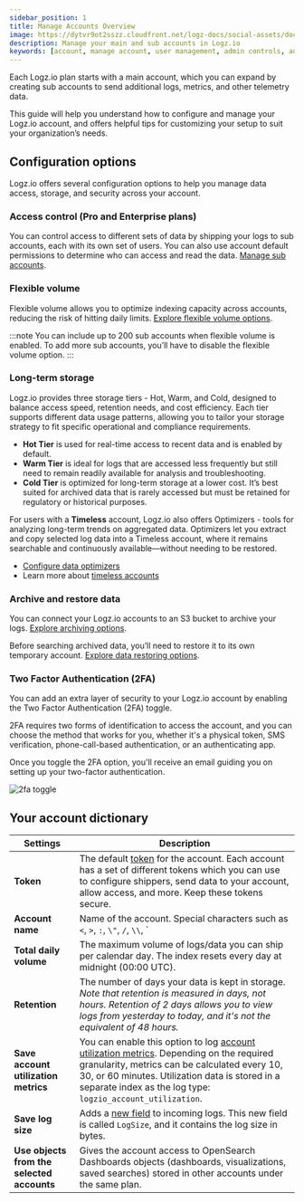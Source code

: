 ```yaml
---
sidebar_position: 1
title: Manage Accounts Overview
image: https://dytvr9ot2sszz.cloudfront.net/logz-docs/social-assets/docs-social.jpg
description: Manage your main and sub accounts in Logz.io
keywords: [account, manage account, user management, admin controls, admin, user permissions, permissions, access control]
---
```


Each Logz.io plan starts with a main account, which you can expand by creating sub accounts to send additional logs, metrics, and other telemetry data.

This guide will help you understand how to configure and manage your Logz.io account, and offers helpful tips for customizing your setup to suit your organization’s needs.



## Configuration options

Logz.io offers several configuration options to help you manage data access, storage, and security across your account.


### Access control (Pro and Enterprise plans)

You can control access to different sets of data by shipping your logs to sub accounts, each with its own set of users. You can also use account default permissions to determine who can access and read the data. [Manage sub accounts](https://docs.logz.io/docs/user-guide/admin/logzio-accounts/manage-the-main-account-and-sub-accounts/).

### Flexible volume

Flexible volume allows you to optimize indexing capacity across accounts, reducing the risk of hitting daily limits. [Explore flexible volume options](https://docs.logz.io/docs/user-guide/admin/logzio-accounts/flexible-volume/).


:::note
You can include up to 200 sub accounts when flexible volume is enabled. To add more sub accounts, you’ll have to disable the flexible volume option.
:::

### Long-term storage

Logz.io provides three storage tiers - Hot, Warm, and Cold, designed to balance access speed, retention needs, and cost efficiency. Each tier supports different data usage patterns, allowing you to tailor your storage strategy to fit specific operational and compliance requirements.

* **Hot Tier** is used for real-time access to recent data and is enabled by default.
* **Warm Tier** is ideal for logs that are accessed less frequently but still need to remain readily available for analysis and troubleshooting.
* **Cold Tier** is optimized for long-term storage at a lower cost. It’s best suited for archived data that is rarely accessed but must be retained for regulatory or historical purposes.

For users with a **Timeless** account, Logz.io also offers Optimizers - tools for analyzing long-term trends on aggregated data. Optimizers let you extract and copy selected log data into a Timeless account, where it remains searchable and continuously available—without needing to be restored.

* [Configure data optimizers](https://docs.logz.io/docs/user-guide/log-management/long-term-storage/configure-optimizers/) 
* Learn more about [timeless accounts](https://docs.logz.io/docs/user-guide/admin/logzio-accounts/manage-the-main-account-and-sub-accounts#timeless)

### Archive and restore data

You can connect your Logz.io accounts to an S3 bucket to archive your logs. [Explore archiving options](https://docs.logz.io/docs/user-guide/data-hub/archive-restore/archive-and-restore/).

Before searching archived data, you’ll need to restore it to its own temporary account. [Explore data restoring options](https://docs.logz.io/docs/user-guide/data-hub/archive-restore/restore-archived-logs/).

### Two Factor Authentication (2FA)

You can add an extra layer of security to your Logz.io account by enabling the Two Factor Authentication (2FA) toggle. 

2FA requires two forms of identification to access the account, and you can choose the method that works for you, whether it's a physical token, SMS verification, phone-call-based authentication, or an authenticating app.

Once you toggle the 2FA option, you'll receive an email guiding you on setting up your two-factor authentication.

![2fa toggle](https://dytvr9ot2sszz.cloudfront.net/logz-docs/accounts/2fa-toggle.png)


## Your account dictionary


| Settings | Description |
|---|---|
| **Token** | The default [token](https://docs.logz.io/docs/user-guide/admin/authentication-tokens/tokens/) for the account. Each account has a set of different tokens which you can use to configure shippers, send data to your account, allow access, and more. Keep these tokens secure. |
| **Account name** | Name of the account. Special characters such as `<`, `>`, `:`, `\"`, `/`, `\\`, `|`, `?`, `*` are not supported. You can edit and update the name at any time. |
| **Total daily volume** | The maximum volume of logs/data you can ship per calendar day. The index resets every day at midnight (00:00 UTC). |
| **Retention** | The number of days your data is kept in storage. _Note that retention is measured in days, not hours. Retention of 2 days allows you to view logs from yesterday to today, and it's not the equivalent of 48 hours._  |
| **Save account utilization metrics** | You can enable this option to log [account utilization metrics](/docs/user-guide/admin/account-volume-optimization/manage-account-usage/#what-are-account-utilization-metrics). Depending on the required granularity, metrics can be calculated every 10, 30, or 60 minutes. Utilization data is stored in a separate index as the log type: `logzio_account_utilization`. |
| **Save log size** | Adds a [new field](/docs/user-guide/admin/account-volume-optimization/manage-account-usage/#what-happens-when-i-save-log-size) to incoming logs. This new field is called `LogSize`, and it contains the log size in bytes. |
| **Use objects from the selected accounts** | Gives the account access to OpenSearch Dashboards objects (dashboards, visualizations, saved searches) stored in other accounts under the same plan. |

<!--
## Manage your accounts

Account admins have various options when it comes to managing the account. For further information, check out the following guides:

* [Manage your **Log Management** account](/docs/user-guide/admin/logzio-accounts/manage-the-main-account-and-sub-accounts#logs)
* [Manage your **Cloud SIEM** account](/docs/user-guide/admin/logzio-accounts/manage-the-main-account-and-sub-accounts#siem)
* [Manage your **Infrastructure Monitoring** (Metrics) account](/docs/user-guide/admin/logzio-accounts/manage-the-main-account-and-sub-accounts#metrics)
* [Manage your **Distributed Tracing** account](/docs/user-guide/admin/logzio-accounts/manage-the-main-account-and-sub-accounts#tracing)
* [Manage your **Timeless** account](/docs/user-guide/admin/logzio-accounts/manage-the-main-account-and-sub-accounts#timeless)

-->